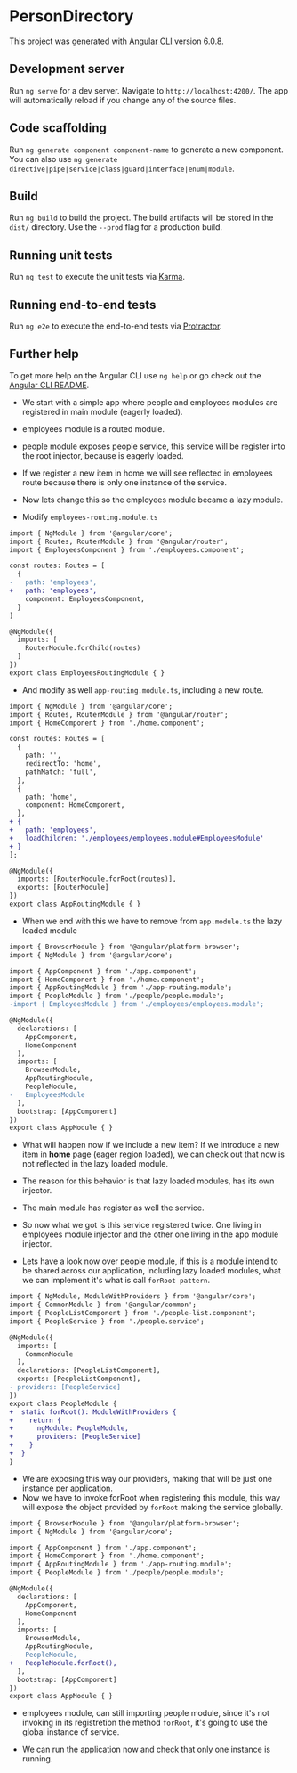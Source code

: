 # PersonDirectory

This project was generated with [Angular CLI](https://github.com/angular/angular-cli) version 6.0.8.

## Development server

Run `ng serve` for a dev server. Navigate to `http://localhost:4200/`. The app will automatically reload if you change any of the source files.

## Code scaffolding

Run `ng generate component component-name` to generate a new component. You can also use `ng generate directive|pipe|service|class|guard|interface|enum|module`.

## Build

Run `ng build` to build the project. The build artifacts will be stored in the `dist/` directory. Use the `--prod` flag for a production build.

## Running unit tests

Run `ng test` to execute the unit tests via [Karma](https://karma-runner.github.io).

## Running end-to-end tests

Run `ng e2e` to execute the end-to-end tests via [Protractor](http://www.protractortest.org/).

## Further help

To get more help on the Angular CLI use `ng help` or go check out the [Angular CLI README](https://github.com/angular/angular-cli/blob/master/README.md).

* We start with a simple app where people and employees modules are registered in main module (eagerly loaded).
* employees module is a routed module.
* people module exposes people service, this service will be register into the root injector, because is eagerly loaded.

* If we register a new item in home we will see reflected in employees route because there is only one instance of the service.

* Now lets change this so the employees module became a lazy module. 

* Modify `employees-routing.module.ts` 
```diff employees-routing.module.ts
import { NgModule } from '@angular/core';
import { Routes, RouterModule } from '@angular/router';
import { EmployeesComponent } from './employees.component';

const routes: Routes = [
  {
-   path: 'employees',
+   path: 'employees',
    component: EmployeesComponent,
  }
]

@NgModule({
  imports: [
    RouterModule.forChild(routes)
  ]
})
export class EmployeesRoutingModule { }

```

* And modify as well `app-routing.module.ts`, including a new route.

```diff
import { NgModule } from '@angular/core';
import { Routes, RouterModule } from '@angular/router';
import { HomeComponent } from './home.component';

const routes: Routes = [
  {
    path: '',
    redirectTo: 'home',
    pathMatch: 'full',
  },
  {
    path: 'home',
    component: HomeComponent,
  },
+ {
+   path: 'employees',
+   loadChildren: './employees/employees.module#EmployeesModule'
+ }
];

@NgModule({
  imports: [RouterModule.forRoot(routes)],
  exports: [RouterModule]
})
export class AppRoutingModule { }

```
* When we end with this we have to remove from `app.module.ts` the lazy loaded module

```diff app.module.ts
import { BrowserModule } from '@angular/platform-browser';
import { NgModule } from '@angular/core';

import { AppComponent } from './app.component';
import { HomeComponent } from './home.component';
import { AppRoutingModule } from './app-routing.module';
import { PeopleModule } from './people/people.module';
-import { EmployeesModule } from './employees/employees.module';

@NgModule({
  declarations: [
    AppComponent,
    HomeComponent
  ],
  imports: [
    BrowserModule,
    AppRoutingModule,
    PeopleModule,
-   EmployeesModule
  ],
  bootstrap: [AppComponent]
})
export class AppModule { }

```
* What will happen now if we include a new item? If we introduce a new item in __home__ page (eager region loaded), we can check out that now is not reflected in the lazy loaded module.

* The reason for this behavior is that lazy loaded modules, has its own injector.
* The main module has register as well the service.
* So now what we got is this service registered twice. One living in employees module injector and the other one living in the app module injector.

* Lets have a look now over people module, if this is a module intend to be shared across our application, including lazy loaded modules, what we can implement it's what is call `forRoot pattern`.

```diff people.module.ts
import { NgModule, ModuleWithProviders } from '@angular/core';
import { CommonModule } from '@angular/common';
import { PeopleListComponent } from './people-list.component';
import { PeopleService } from './people.service';

@NgModule({
  imports: [
    CommonModule
  ],
  declarations: [PeopleListComponent],
  exports: [PeopleListComponent],
- providers: [PeopleService]
})
export class PeopleModule {
+  static forRoot(): ModuleWithProviders {
+    return {
+      ngModule: PeopleModule,
+      providers: [PeopleService]
+    }
+  }
}

```
* We are exposing this way our providers, making that will be just one instance per application.
* Now we have to invoke forRoot when registering this module, this way will expose the object provided by `forRoot` making the service globally.

```diff app.module.ts
import { BrowserModule } from '@angular/platform-browser';
import { NgModule } from '@angular/core';

import { AppComponent } from './app.component';
import { HomeComponent } from './home.component';
import { AppRoutingModule } from './app-routing.module';
import { PeopleModule } from './people/people.module';

@NgModule({
  declarations: [
    AppComponent,
    HomeComponent
  ],
  imports: [
    BrowserModule,
    AppRoutingModule,
-   PeopleModule,
+   PeopleModule.forRoot(),
  ],
  bootstrap: [AppComponent]
})
export class AppModule { }

```
* employees module, can still importing people module, since it's not invoking in its registretion the method `forRoot`, it's going to use the global instance of service. 

* We can run the application now and check that only one instance is running.
